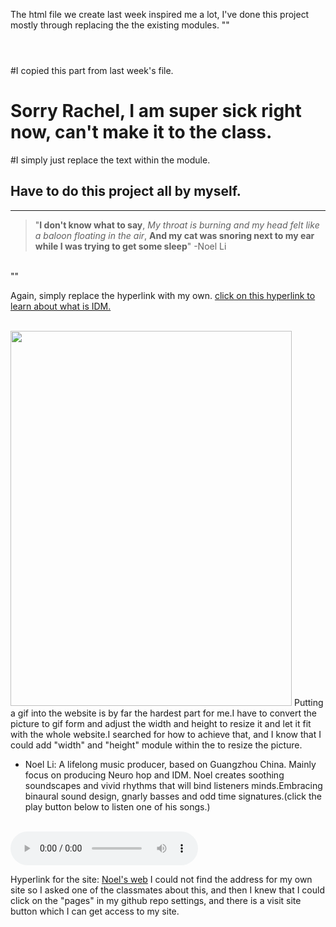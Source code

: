 The html file we create last week inspired me a lot, I've done this project mostly through replacing the the existing modules.
""<!doctype html>
<html lang="en">
<header>
<meta charset="UTF-8">
<title>hot chocolate</title>
<link href="styles.css" rel="stylesheet">
</header>
#I copied this part from last week's file.

<body>
<h1>
Sorry Rachel, I am super sick right now, can't make it to the class.
</h1>
#I simply just replace the text within the module.
<p>
  <h2>Have to do this project all by myself.</h2>
  <hr />
  <div>
  <blockquote>"<b>I don't know what to say</b>, <i>My throat is burning and my head felt like a baloon floating in the air</i>, <b>And my cat was snoring next to my ear while I was trying to get some sleep</b>" -Noel Li</blockquote>
</div>
  <br>
  <div> ""
  
  
   Again, simply replace the hyperlink with my own.
  <a href="https://en.wikipedia.org/wiki/Intelligent_dance_music"> click on this hyperlink to learn about what is IDM. </a>
  </div>
    <br>
  <div>
  <img src="This is my cat.gif"width="450"height="600"> 
  Putting a gif into the website is by far the hardest part for me.I have to convert the picture to gif form and adjust the width and height to resize it and let it fit with the whole website.I searched for how to achieve that, and I know that I could add "width" and "height" module within the <imgsrc=> to resize the picture.
</div>
    <div>
    <ul>
<li>Noel Li: A lifelong music producer, based on Guangzhou China. Mainly focus on producing Neuro hop and IDM. Noel creates soothing soundscapes and vivid rhythms that will bind listeners minds.Embracing binaural sound design, gnarly basses and odd time signatures.(click the play button below to listen one of his songs.)</li>
</ul>
</div>
<br>
<div>
  <audio controls> <source src="mtec1.17.mp3" type="audio/mpeg">
  </audio> <br>
</div>
</p>
</body>
</html>

Hyperlink for the site: [Noel's web](https://noelli117.github.io)
I could not find the address for my own site so I asked one of the classmates about this, and then I knew
that I could click on the "pages" in my github repo settings, and there is a visit site button which I can get access to my site.